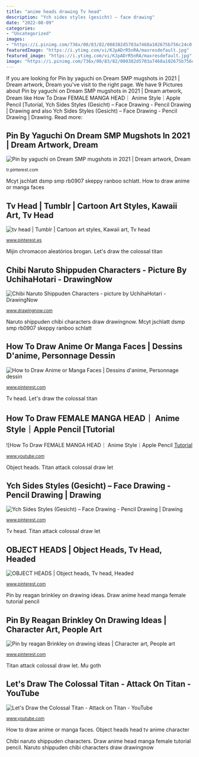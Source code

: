 ```yaml
---
title: "anime heads drawing Tv head"
description: "Ych sides styles (gesicht) – face drawing"
date: "2022-08-09"
categories:
- "Uncategorized"
images:
- "https://i.pinimg.com/736x/00/83/82/008382d5703a7468a102675b756c24c0.jpg"
featuredImage: "https://i.ytimg.com/vi/KJpADrR5nRA/maxresdefault.jpg"
featured_image: "https://i.ytimg.com/vi/KJpADrR5nRA/maxresdefault.jpg"
image: "https://i.pinimg.com/736x/00/83/82/008382d5703a7468a102675b756c24c0.jpg"
---
```


If you are looking for Pin by yaguchi on Dream SMP mugshots in 2021 | Dream artwork, Dream you've visit to the right page. We have 9 Pictures about Pin by yaguchi on Dream SMP mugshots in 2021 | Dream artwork, Dream like How To Draw FEMALE MANGA HEAD｜ Anime Style｜Apple Pencil [Tutorial, Ych Sides Styles (Gesicht) – Face Drawing - Pencil Drawing | Drawing and also Ych Sides Styles (Gesicht) – Face Drawing - Pencil Drawing | Drawing. Read more:

## Pin By Yaguchi On Dream SMP Mugshots In 2021 | Dream Artwork, Dream

![Pin by yaguchi on Dream SMP mugshots in 2021 | Dream artwork, Dream](https://i.pinimg.com/736x/42/a5/7b/42a57b1564ecdd595909e28e9533c9dc.jpg "How to draw anime or manga faces")

<small>tr.pinterest.com</small>

Mcyt jschlatt dsmp smp rb0907 skeppy ranboo schlatt. How to draw anime or manga faces

## Tv Head | Tumblr | Cartoon Art Styles, Kawaii Art, Tv Head

![tv head | Tumblr | Cartoon art styles, Kawaii art, Tv head](https://i.pinimg.com/736x/00/83/82/008382d5703a7468a102675b756c24c0.jpg "Mijin chromacon aleatórios brogan")

<small>www.pinterest.es</small>

Mijin chromacon aleatórios brogan. Let&#039;s draw the colossal titan

## Chibi Naruto Shippuden Characters - Picture By UchihaHotari - DrawingNow

![Chibi Naruto Shippuden Characters - picture by UchihaHotari - DrawingNow](https://www.drawingnow.com/file/pic/gallery/65488.jpg "Zeichnen gesicht charaktere ych sides")

<small>www.drawingnow.com</small>

Naruto shippuden chibi characters draw drawingnow. Mcyt jschlatt dsmp smp rb0907 skeppy ranboo schlatt

## How To Draw Anime Or Manga Faces | Dessins D&#039;anime, Personnage Dessin

![How to Draw Anime or Manga Faces | Dessins d&#039;anime, Personnage dessin](https://i.pinimg.com/736x/64/ce/d5/64ced5834b4841e63acc1e6b2059f33a.jpg "Chibi naruto shippuden characters")

<small>www.pinterest.com</small>

Tv head. Let&#039;s draw the colossal titan

## How To Draw FEMALE MANGA HEAD｜ Anime Style｜Apple Pencil [Tutorial

![How To Draw FEMALE MANGA HEAD｜ Anime Style｜Apple Pencil [Tutorial](https://i.ytimg.com/vi/_NGEy4OWLl8/maxresdefault.jpg "Object heads")

<small>www.youtube.com</small>

Object heads. Titan attack colossal draw let

## Ych Sides Styles (Gesicht) – Face Drawing - Pencil Drawing | Drawing

![Ych Sides Styles (Gesicht) – Face Drawing - Pencil Drawing | Drawing](https://i.pinimg.com/736x/70/e9/8e/70e98e02963870ae0aa3322a13ee8dcb.jpg "Tv head")

<small>www.pinterest.com</small>

Tv head. Titan attack colossal draw let

## OBJECT HEADS | Object Heads, Tv Head, Headed

![OBJECT HEADS | Object heads, Tv head, Headed](https://i.pinimg.com/originals/ce/20/02/ce20024e0ec06b6bf97e818f59b658b3.png "Mu goth")

<small>www.pinterest.com</small>

Pin by reagan brinkley on drawing ideas. Draw anime head manga female tutorial pencil

## Pin By Reagan Brinkley On Drawing Ideas | Character Art, People Art

![Pin by reagan Brinkley on drawing ideas | Character art, People art](https://i.pinimg.com/originals/d8/ee/60/d8ee600d5f4a4c612b28cc9b704c32b8.jpg "Let&#039;s draw the colossal titan")

<small>www.pinterest.com</small>

Titan attack colossal draw let. Mu goth

## Let&#039;s Draw The Colossal Titan - Attack On Titan - YouTube

![Let&#039;s Draw the Colossal Titan - Attack on Titan - YouTube](https://i.ytimg.com/vi/KJpADrR5nRA/maxresdefault.jpg "How to draw female manga head｜ anime style｜apple pencil [tutorial")

<small>www.youtube.com</small>

How to draw anime or manga faces. Object heads head tv anime character

Chibi naruto shippuden characters. Draw anime head manga female tutorial pencil. Naruto shippuden chibi characters draw drawingnow
